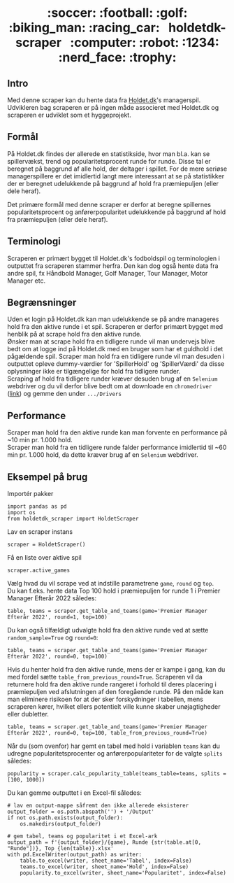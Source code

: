 <h1 align="center">
:soccer: :football: :golf: :biking_man: :racing_car: &nbsp; holdetdk-scraper &nbsp; :computer: :robot: :1234: :nerd_face: :trophy:
</h1>

## Intro
Med denne scraper kan du hente data fra [Holdet.dk](http://www.holdet.dk)'s managerspil. <br/>
Udvikleren bag scraperen er på ingen måde associeret med Holdet.dk og scraperen er udviklet som et hyggeprojekt.

## Formål
På Holdet.dk findes der allerede en statistikside, hvor man bl.a. kan se spillervækst, trend og popularitetsprocent runde for runde. Disse tal er beregnet på baggrund af alle hold, der deltager i spillet. For de mere seriøse managerspillere er det imidlertid langt mere interessant at se på statistikker der er beregnet udelukkende på baggrund af hold fra præmiepuljen (eller dele heraf).

Det primære formål med denne scraper er derfor at beregne spillernes popularitetsprocent og anførerpopularitet udelukkende på baggrund af hold fra præmiepuljen (eller dele heraf).

## Terminologi
Scraperen er primært bygget til Holdet.dk's fodboldspil og terminologien i outputtet fra scraperen stammer herfra. Den kan dog også hente data fra andre spil, fx Håndbold Manager, Golf Manager, Tour Manager, Motor Manager etc.

## Begrænsninger
Uden et login på Holdet.dk kan man udelukkende se på andre manageres hold fra den aktive runde i et spil. Scraperen er derfor primært bygget med henblik på at scrape hold fra den aktive runde. <br/>
Ønsker man at scrape hold fra en tidligere runde vil man undervejs blive bedt om at logge ind på Holdet.dk med en bruger som har et guldhold i det pågældende spil. Scraper man hold fra en tidligere runde vil man desuden i outputtet opleve dummy-værdier for 'SpillerHold' og 'SpillerVærdi' da disse oplysninger ikke er tilgængelige for hold fra tidligere runder. <br/>
Scraping af hold fra tidligere runder kræver desuden brug af en ```Selenium``` webdriver og du vil derfor blive bedt om at downloade en ```chromedriver``` ([link](https://sites.google.com/chromium.org/driver/)) og gemme den under ```.../Drivers```

## Performance
Scraper man hold fra den aktive runde kan man forvente en performance på ~10 min pr. 1.000 hold. <br/>
Scraper man hold fra en tidligere runde falder performance imidlertid til ~60 min pr. 1.000 hold, da dette kræver brug af en ```Selenium``` webdriver. 

## Eksempel på brug
Importér pakker
```
import pandas as pd
import os
from holdetdk_scraper import HoldetScraper
```

Lav en scraper instans
```
scraper = HoldetScraper()
```

Få en liste over aktive spil
```
scraper.active_games
```

Vælg hvad du vil scrape ved at indstille parametrene ```game```, ```round``` og ```top```. <br/>
Du kan f.eks. hente data Top 100 hold i præmiepuljen for runde 1 i Premier Manager Efterår 2022 således:
```
table, teams = scraper.get_table_and_teams(game='Premier Manager Efterår 2022', round=1, top=100)
```

Du kan også tilfældigt udvalgte hold fra den aktive runde ved at sætte ```random_sample=True``` og ```round=0```:
```
table, teams = scraper.get_table_and_teams(game='Premier Manager Efterår 2022', round=0, top=100) 
```

Hvis du henter hold fra den aktive runde, mens der er kampe i gang, kan du med fordel sætte ```table_from_previous_round=True```.
Scraperen vil da returnere hold fra den aktive runde rangeret i forhold til deres placering i præmiepuljen ved afslutningen af den foregående runde. På den måde kan man eliminere risikoen for at der sker forskydninger i tabellen, mens scraperen kører, hvilket ellers potentielt ville kunne skaber unøjagtigheder eller dubletter. 
```
table, teams = scraper.get_table_and_teams(game='Premier Manager Efterår 2022', round=0, top=100, table_from_previous_round=True) 
```

Når du (som ovenfor) har gemt en tabel med hold i variablen ```teams``` kan du udregne popularitetsprocenter og anførerpopulariteter for de valgte ```splits``` således:
```
popularity = scraper.calc_popularity_table(teams_table=teams, splits = [100, 1000])
```

Du kan gemme outputtet i en Excel-fil således:
```
# lav en output-mappe såfremt den ikke allerede eksisterer
output_folder = os.path.abspath('') + '/Output'
if not os.path.exists(output_folder):
    os.makedirs(output_folder)

# gem tabel, teams og popularitet i et Excel-ark
output_path = f'{output_folder}/{game}, Runde {str(table.at[0, "Runde"])}, Top {len(table)}.xlsx'
with pd.ExcelWriter(output_path) as writer:  
    table.to_excel(writer, sheet_name='Tabel', index=False)
    teams.to_excel(writer, sheet_name='Hold', index=False)
    popularity.to_excel(writer, sheet_name='Popularitet', index=False)
```